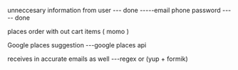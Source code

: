 unneccesary information from user --- done
-----email phone password ----- done

places order with out cart items ( momo )

Google places suggestion
---google places api

receives in accurate emails as well
---regex or (yup + formik)

